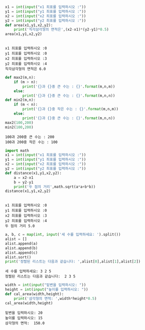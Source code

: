 ```python
x1 = int(input("x1 죄표를 입력하시오 :"))
y1 = int(input("y1 죄표를 입력하시오 :"))
x2 = int(input("x2 죄표를 입력하시오 :"))
y2 = int(input("y2 죄표를 입력하시오 :"))
def area(x1,y1,x2,y2):
    print('직각삼각형의 면적은',(x2-x1)*(y2-y1)*0.5)
area(x1,y1,x2,y2)
    
```

    x1 죄표를 입력하시오 :0
    y1 죄표를 입력하시오 :0
    x2 죄표를 입력하시오 :3
    y2 죄표를 입력하시오 :4
    직각삼각형의 면적은 6.0
    


```python
def max2(m,n):
    if (m > n):
        print('{}과 {}중 큰 수는 : {}'.format(m,n,m))
    else:
        print('{}과 {}중 큰 수는 : {}'.format(m,n,n))
def min2(m,n):
    if (m < n):
        print('{}과 {}중 작은 수는 : {}'.format(m,n,m))
    else:
        print('{}과 {}중 큰 수는 : {}'.format(m,n,n))
max2(100,200)
min2(100,200)
```

    100과 200중 큰 수는 : 200
    100과 200중 작은 수는 : 100
    


```python
import math
x1 = int(input("x1 죄표를 입력하시오 :"))
y1 = int(input("y1 죄표를 입력하시오 :"))
x2 = int(input("x2 죄표를 입력하시오 :"))
y2 = int(input("y2 죄표를 입력하시오 :"))
def distance(x1,y1,x2,y2):
    a = x2-x1
    b = y2-y1
    print('두 점의 거리',math.sqrt(a*a+b*b))
distance(x1,y1,x2,y2)
    
```

    x1 죄표를 입력하시오 :0
    y1 죄표를 입력하시오 :0
    x2 죄표를 입력하시오 :3
    y2 죄표를 입력하시오 :4
    두 점의 거리 5.0
    


```python
a, b, c = map(int, input('세 수를 입력하세요: ').split())
alist = []
alist.append(a)
alist.append(b)
alist.append(c)
alist.sort()
print('정렬된 리스트는 다음과 같습니다: ',alist[0],alist[1],alist[2])
```

    세 수를 입력하세요: 3 2 5
    정렬된 리스트는 다음과 같습니다:  2 3 5
    


```python
width = int(input("밑변을 입력하시오: "))
height = int(input("높이를 입력하시오: "))
def cal_area(width,height):
    print('삼각형의 면적: ',width*height*0.5)
cal_area(width,height) 
```

    밑변을 입력하시오: 20
    높이를 입력하시오: 15
    삼각형의 면적:  150.0
    


```python

```
